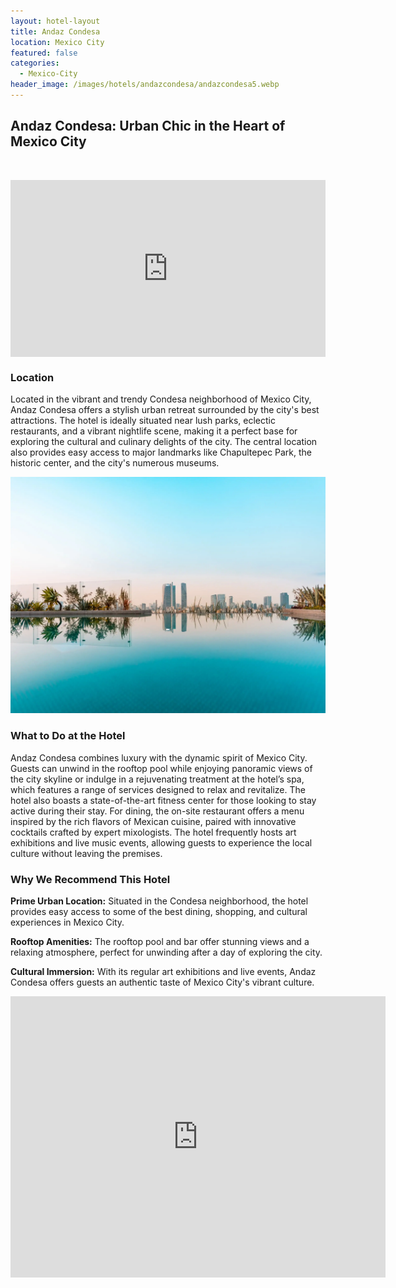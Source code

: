 ```yaml
---
layout: hotel-layout
title: Andaz Condesa
location: Mexico City
featured: false
categories:
  - Mexico-City
header_image: /images/hotels/andazcondesa/andazcondesa5.webp
---
```

## Andaz Condesa: Urban Chic in the Heart of Mexico City

&nbsp;
<style>.embed-container { position: relative; padding-bottom: 56.25%; height: 0; overflow: hidden; max-width: 100%; } .embed-container iframe, .embed-container object, .embed-container embed { position: absolute; top: 0; left: 0; width: 100%; height: 100%; }</style>

<div class="embed-container"><iframe src="https://videos.hyatt.com/andaz_mexaz_mexico_city_masthead_video_0423.mp4" frameborder="0" allowfullscreen=""></iframe></div>

### Location

Located in the vibrant and trendy Condesa neighborhood of Mexico City, Andaz Condesa offers a stylish urban retreat surrounded by the city's best attractions. The hotel is ideally situated near lush parks, eclectic restaurants, and a vibrant nightlife scene, making it a perfect base for exploring the cultural and culinary delights of the city. The central location also provides easy access to major landmarks like Chapultepec Park, the historic center, and the city's numerous museums.

![](/images/hotels/andazcondesa/andazcondesa1.webp)

### What to Do at the Hotel

Andaz Condesa combines luxury with the dynamic spirit of Mexico City. Guests can unwind in the rooftop pool while enjoying panoramic views of the city skyline or indulge in a rejuvenating treatment at the hotel’s spa, which features a range of services designed to relax and revitalize. The hotel also boasts a state-of-the-art fitness center for those looking to stay active during their stay. For dining, the on-site restaurant offers a menu inspired by the rich flavors of Mexican cuisine, paired with innovative cocktails crafted by expert mixologists. The hotel frequently hosts art exhibitions and live music events, allowing guests to experience the local culture without leaving the premises.

### Why We Recommend This Hotel

**Prime Urban Location:** Situated in the Condesa neighborhood, the hotel provides easy access to some of the best dining, shopping, and cultural experiences in Mexico City.&nbsp;

**Rooftop Amenities:** The rooftop pool and bar offer stunning views and a relaxing atmosphere, perfect for unwinding after a day of exploring the city.&nbsp;

**Cultural Immersion:** With its regular art exhibitions and live events, Andaz Condesa offers guests an authentic taste of Mexico City's vibrant culture.

<div class='map-container center'>

<iframe src="https://www.google.com/maps/embed?pb=!1m18!1m12!1m3!1d3763.105145604868!2d-99.17160508878645!3d19.407862441394048!2m3!1f0!2f0!3f0!3m2!1i1024!2i768!4f13.1!3m3!1m2!1s0x85d1ffc3c48c2d31%3A0x5a8ffef52adaf45f!2sAndaz%20Mexico%20City%20Condesa!5e0!3m2!1ses!2smx!4v1723603021929!5m2!1ses!2smx" width="600" height="450" style="border:0;" allowfullscreen="" loading="lazy" referrerpolicy="no-referrer-when-downgrade"></iframe>

</div>

&nbsp;